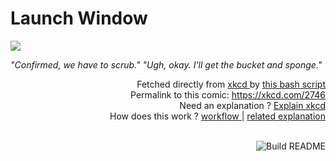 # <b>Launch Window</b>

[![](https://imgs.xkcd.com/comics/launch_window.png)](https://xkcd.com/2746)

<i>&quot;Confirmed, we have to scrub.&quot; &quot;Ugh, okay. I&#39;ll get the bucket and sponge.&quot;</i>

<div align="right">
  Fetched directly from
  <a href="https://xkcd.com">
    xkcd
  </a>
  by
  <a href="https://github.com/Vanille-N/Vanille-N/blob/master/fetch">
    this bash script
  </a>
</div>
<div align="right">
  Permalink to this comic:
  <a href="https://xkcd.com/2746">
    https://xkcd.com/2746
  </a>
</div>
<div align="right">
  Need an explanation ?
  <a href="https://www.explainxkcd.com/wiki/index.php/2746">
    Explain xkcd
  </a>
</div>
<div align="right">
  How does this work ?
  <a href="https://github.com/Vanille-N/Vanille-N/blob/master/.github/workflows/build.yml">
    workflow
  </a>
  |
  <a href="https://simonwillison.net/2020/Jul/10/self-updating-profile-readme/">
    related explanation
  </a>
</div><br>

<a href="https://github.com/Vanille-N/Vanille-N/actions"><img src="https://github.com/Vanille-N/Vanille-N/workflows/Build%20README/badge.svg" align="right" alt="Build README"></a>
